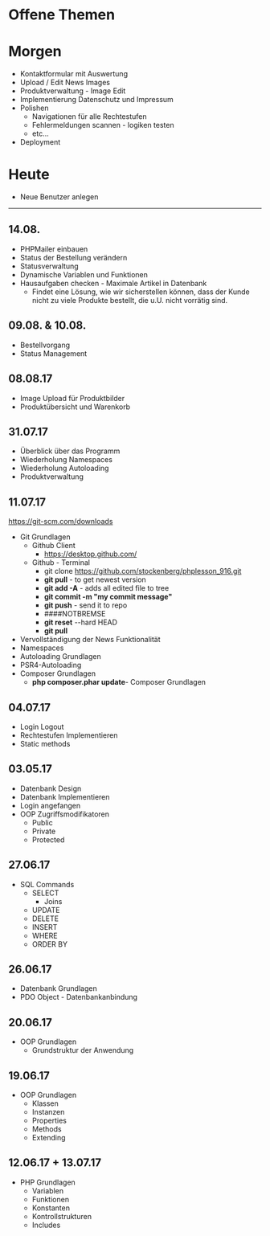 # Offene Themen

# Morgen
- Kontaktformular mit Auswertung
- Upload / Edit News Images
- Produktverwaltung - Image Edit
- Implementierung Datenschutz und Impressum
- Polishen
    - Navigationen für alle Rechtestufen
    - Fehlermeldungen scannen - logiken testen
    - etc... 
- Deployment


# Heute
- Neue Benutzer anlegen

------------------------
## 14.08.
- PHPMailer einbauen
- Status der Bestellung verändern
- Statusverwaltung
- Dynamische Variablen und Funktionen
- Hausaufgaben checken - Maximale Artikel in Datenbank
    - Findet eine Lösung, wie wir sicherstellen können, dass der Kunde nicht zu viele Produkte bestellt, die u.U. nicht vorrätig sind.


## 09.08. & 10.08.
- Bestellvorgang
- Status Management

## 08.08.17
- Image Upload für Produktbilder
- Produktübersicht und Warenkorb


## 31.07.17
- Überblick über das Programm
- Wiederholung Namespaces
- Wiederholung Autoloading
- Produktverwaltung

## 11.07.17
https://git-scm.com/downloads
- Git Grundlagen
    - Github Client
        - https://desktop.github.com/
    - Github - Terminal
        - git clone https://github.com/stockenberg/phplesson_916.git
        - **git pull** - to get newest version
        - **git add -A** - adds all edited file to tree
        - **git commit -m "my commit message"**
        - **git push** - send it to repo
        - ####NOTBREMSE
        - **git reset** --hard HEAD
        - **git pull**
- Vervollständigung der News Funktionalität
- Namespaces
- Autoloading Grundlagen
- PSR4-Autoloading
- Composer Grundlagen
    - **php composer.phar update**- Composer Grundlagen

## 04.07.17
- Login Logout
- Rechtestufen Implementieren
- Static methods

## 03.05.17
- Datenbank Design
- Datenbank Implementieren
- Login angefangen
- OOP Zugriffsmodifikatoren
    - Public
    - Private
    - Protected


## 27.06.17
- SQL Commands
    - SELECT
        - Joins
    - UPDATE
    - DELETE
    - INSERT
    - WHERE
    - ORDER BY

## 26.06.17
- Datenbank Grundlagen
- PDO Object - Datenbankanbindung

## 20.06.17
- OOP Grundlagen
    -   Grundstruktur der Anwendung

## 19.06.17
- OOP Grundlagen
    - Klassen
    - Instanzen
    - Properties
    - Methods
    - Extending

## 12.06.17 + 13.07.17
- PHP Grundlagen
    - Variablen
    - Funktionen
    - Konstanten
    - Kontrollstrukturen
    - Includes


